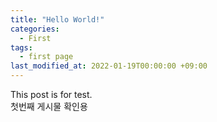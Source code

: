 ```yaml
---
title: "Hello World!"
categories:
  - First
tags:
  - first page
last_modified_at: 2022-01-19T00:00:00 +09:00
---
```


This post is for test.  
첫번째 게시물 확인용

